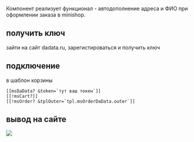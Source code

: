 Компонент реализует функционал - автодополнение адреса и ФИО при оформлении заказа в minishop.

## получить ключ

зайти на сайт dadata.ru, зарегистироваться и получить ключ

## подключение

в шаблон корзины
```
[[msDaData? &token=`тут ваш токен`]]
[[!msCart?]]
[[!msOrder? &tplOuter=`tpl.msOrderDaData.outer`]]
```

## вывод на сайте
[![](http://file.modx.pro/files/7/8/2/78231f588fdab0f7f36a49696aafc88es.jpg)](http://file.modx.pro/files/7/8/2/78231f588fdab0f7f36a49696aafc88e.png)


